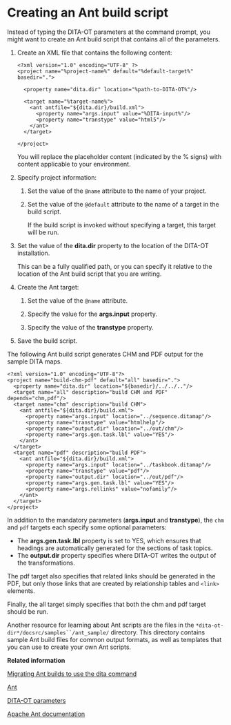 # Creating an Ant build script

Instead of typing the DITA-OT parameters at the command prompt, you might want to create an Ant build script that contains all of the parameters.

1.  Create an XML file that contains the following content:

    ```
    <?xml version="1.0" encoding="UTF-8" ?>
    <project name="%project-name%" default="%default-target%" basedir=".">
    
      <property name="dita.dir" location="%path-to-DITA-OT%"/>
    
      <target name="%target-name%">
        <ant antfile="${dita.dir}/build.xml">
          <property name="args.input" value="%DITA-input%"/>
          <property name="transtype" value="html5"/>
        </ant>
      </target>
    
    </project>
    ```

    You will replace the placeholder content \(indicated by the % signs\) with content applicable to your environment.

2.  Specify project information:

    1.  Set the value of the `@name` attribute to the name of your project.

    2.  Set the value of the `@default` attribute to the name of a target in the build script.

        If the build script is invoked without specifying a target, this target will be run.

3.  Set the value of the **dita.dir** property to the location of the DITA-OT installation.

    This can be a fully qualified path, or you can specify it relative to the location of the Ant build script that you are writing.

4.  Create the Ant target:

    1.  Set the value of the `@name` attribute.

    2.  Specify the value for the **args.input** property.

    3.  Specify the value of the **transtype** property.

5.  Save the build script.


The following Ant build script generates CHM and PDF output for the sample DITA maps.

```
<?xml version="1.0" encoding="UTF-8"?>
<project name="build-chm-pdf" default="all" basedir=".">
  <property name="dita.dir" location="${basedir}/../../.."/>
  <target name="all" description="build CHM and PDF" depends="chm,pdf"/>
  <target name="chm" description="build CHM">
    <ant antfile="${dita.dir}/build.xml">
      <property name="args.input" location="../sequence.ditamap"/>
      <property name="transtype" value="htmlhelp"/>
      <property name="output.dir" location="../out/chm"/>
      <property name="args.gen.task.lbl" value="YES"/>
    </ant>
  </target>
  <target name="pdf" description="build PDF">
    <ant antfile="${dita.dir}/build.xml">
      <property name="args.input" location="../taskbook.ditamap"/>
      <property name="transtype" value="pdf"/>
      <property name="output.dir" location="../out/pdf"/>
      <property name="args.gen.task.lbl" value="YES"/>
      <property name="args.rellinks" value="nofamily"/>
    </ant>
  </target>
</project>
```

In addition to the mandatory parameters \(**args.input** and **transtype**\), the `chm` and `pdf` targets each specify some optional parameters:

-   The **args.gen.task.lbl** property is set to YES, which ensures that headings are automatically generated for the sections of task topics.
-   The **output.dir** property specifies where DITA-OT writes the output of the transformations.

The pdf target also specifies that related links should be generated in the PDF, but only those links that are created by relationship tables and `<link>` elements.

Finally, the all target simply specifies that both the chm and pdf target should be run.

Another resource for learning about Ant scripts are the files in the `*dita-ot-dir*/docsrc/samples``/ant_sample/` directory. This directory contains sample Ant build files for common output formats, as well as templates that you can use to create your own Ant scripts.

**Related information**  


[Migrating Ant builds to use the dita command](../topics/migrating-ant-to-dita.md)

[Ant](../topics/ant.md)

[DITA-OT parameters](../parameters/parameters_intro.md)

[Apache Ant documentation](http://ant.apache.org/manual)

